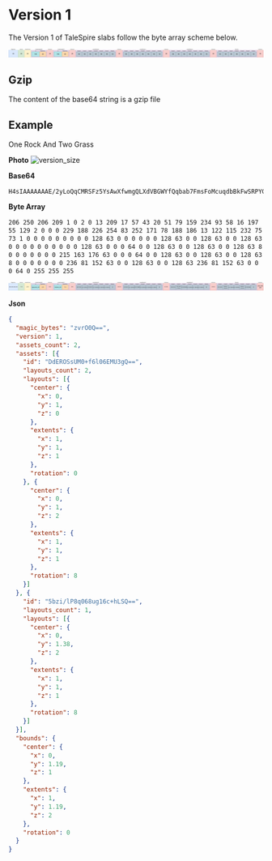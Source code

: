 # Version 1

The Version 1 of TaleSpire slabs follow the byte array scheme below.

![version_size](version1size.png)

## Gzip
The content of the base64 string is a gzip file

## Example

One Rock And Two Grass

**Photo**
![version_size](version1photo.png)

**Base64**
```
H4sIAAAAAAAE/2yLoQqCMRSFz5YsAwXfwmgQLXdVBGWYfQqbab7FmsFoMcuqdbBkFwSRPYGIkzv/8Zf/Xg7ng8MX3iEKSKg4mI6G49XhtZn1r5O9BPDw9+/6c1r6i9ptn4u5APB/S20zc+oV1ijNbKnXTLfjmb3OLRlH1UnGEQCNnPMvAAD//0KZ+COgAAAA
```
**Byte Array**
```
206 250 206 209 1 0 2 0 13 209 17 57 43 20 51 79 159 234 93 58 16 197 55 129 2 0 0 0 229 188 226 254 83 252 171 78 188 186 13 122 115 232 75 73 1 0 0 0 0 0 0 0 0 0 128 63 0 0 0 0 0 0 128 63 0 0 128 63 0 0 128 63 0 0 0 0 0 0 0 0 0 0 128 63 0 0 0 64 0 0 128 63 0 0 128 63 0 0 128 63 8 0 0 0 0 0 0 0 215 163 176 63 0 0 0 64 0 0 128 63 0 0 128 63 0 0 128 63 8 0 0 0 0 0 0 0 236 81 152 63 0 0 128 63 0 0 128 63 236 81 152 63 0 0 0 64 0 255 255 255
```
![title](version1example.png)

**Json**
```json
{
  "magic_bytes": "zvrO0Q==",
  "version": 1,
  "assets_count": 2,
  "assets": [{
    "id": "DdEROSsUM0+f6l06EMU3gQ==",
    "layouts_count": 2,
    "layouts": [{
      "center": {
        "x": 0,
        "y": 1,
        "z": 0
      },
      "extents": {
        "x": 1,
        "y": 1,
        "z": 1
      },
      "rotation": 0
    }, {
      "center": {
        "x": 0,
        "y": 1,
        "z": 2
      },
      "extents": {
        "x": 1,
        "y": 1,
        "z": 1
      },
      "rotation": 8
    }]
  }, {
    "id": "5bzi/lP8q068ug16c+hLSQ==",
    "layouts_count": 1,
    "layouts": [{
      "center": {
        "x": 0,
        "y": 1.38,
        "z": 2
      },
      "extents": {
        "x": 1,
        "y": 1,
        "z": 1
      },
      "rotation": 8
    }]
  }],
  "bounds": {
    "center": {
      "x": 0,
      "y": 1.19,
      "z": 1
    },
    "extents": {
      "x": 1,
      "y": 1.19,
      "z": 2
    },
    "rotation": 0
  }
}
```